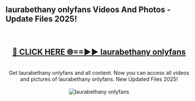 <h2>laurabethany onlyfans Videos And Photos - Update Files 2025!</h2>
<br>
<div align="center">
<h2><a href="https://linkcuts.com/hfmhzwbr" rel="nofollow">🔴 CLICK HERE 🌐==►► laurabethany onlyfans</a></h2>
<br>
Get laurabethany onlyfans and all content. Now you can access all videos and pictures of laurabethany onlyfans. New Updated Files 2025!
<br>
<br>
<a href="https://linkcuts.com/hfmhzwbr" rel="nofollow" data-target="animated-image.originalLink"><img src="https://i.ibb.co.com/WyWwxjT/player-gif2.gif" alt="laurabethany onlyfans" style="max-width: 100%; display: inline-block;" data-target="animated-image.originalImage"></a>
</div>
<br>